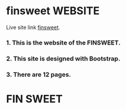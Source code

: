 # finsweet WEBSITE 

Live site link [finsweet](https://finsweet-ar.netlify.app/).

### 1. This is the website of the FINSWEET.
### 2. This site is designed with Bootstrap. 
### 3. There are 12 pages.


# FIN SWEET
